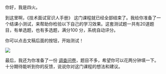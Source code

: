 你好，我是四火。

到这里啊，《技术面试官识人手册》 这门课程就已经全部结束了。我给你准备了一个结课小测试，来帮助你检验以下自己的学习效果。这套测试题一共有20道题目，有单选题，也有多选题，满分100 分，系统自动评分。

你可以点击文稿后面的按钮，开始测试！

[![](https://static001.geekbang.org/resource/image/28/a4/28d1be62669b4f3cc01c36466bf811a4.png?wh=1142*201)](http://time.geekbang.org/quiz/intro?act_id=441&exam_id=1507)

最后，我还为你准备了一份 [调查问卷](https://jinshuju.net/f/UxOB3l)，题目不多，希望你可以花两分钟填一下。十分期待能听到你的反馈，说说你对这门课程的想法和建议。